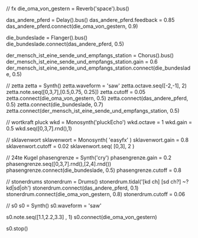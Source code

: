 // fx
die_oma_von_gestern = Reverb('space').bus()

das_andere_pferd = Delay().bus()
das_andere_pferd.feedback = 0.85
das_andere_pferd.connect(die_oma_von_gestern, 0.9)

die_bundeslade = Flanger().bus()
die_bundeslade.connect(das_andere_pferd, 0.5)

der_mensch_ist_eine_sende_und_empfangs_station = Chorus().bus()
der_mensch_ist_eine_sende_und_empfangs_station.gain = 0.6
der_mensch_ist_eine_sende_und_empfangs_station.connect(die_bundeslade, 0.5)

// zetta
zetta = Synth()
zetta.waveform = 'saw'
zetta.octave.seq([-2,-1], 2)
zetta.note.seq([0,3,7],[0.5,0.75, 0.25])
zetta.cutoff = 0.05
zetta.connect(die_oma_von_gestern, 0.5)
zetta.connect(das_andere_pferd, 0.5)
zetta.connect(die_bundeslade, 0.7)
zetta.connect(der_mensch_ist_eine_sende_und_empfangs_station, 0.5)

// wortkraft pluck
wkd = Monosynth('pluckEcho')
wkd.octave = 1
wkd.gain = 0.5
wkd.seq([0,3,7].rnd(),1)

// sklavenwort
sklavenwort = Monosynth( 'easyfx' )
sklavenwort.gain = 0.8
sklavenwort.cutoff = 0.02
sklavenwort.seq( [0,3], 2 )

// 24te Kugel
phasengrenze = Synth('cry')
phasengrenze.gain = 0.2
phasengrenze.seq([0,3,7].rnd(),[2,4].rnd())
phasengrenze.connect(die_bundeslade, 0.5)
phasengrenze.cutoff = 0.8

// stonerdrums
stonerdrum = Drums()
stonerdrum.tidal('[kd ch] [sd ch?] ~? kd|sd|oh')
stonerdrum.connect(das_andere_pferd, 0.1)
stonerdrum.connect(die_oma_von_gestern, 0.8)
stonerdrum.cutoff = 0.06

// s0
s0 = Synth()
s0.waveform = 'saw'

s0.note.seq([1.1,2.2,3.3] , 1)
s0.connect(die_oma_von_gestern)

s0.stop()
